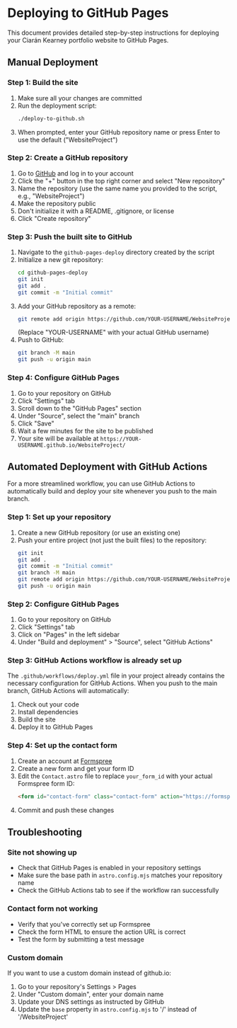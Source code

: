 # Deploying to GitHub Pages

This document provides detailed step-by-step instructions for deploying your Ciarán Kearney portfolio website to GitHub Pages.

## Manual Deployment

### Step 1: Build the site

1. Make sure all your changes are committed
2. Run the deployment script:
   ```bash
   ./deploy-to-github.sh
   ```
3. When prompted, enter your GitHub repository name or press Enter to use the default ("WebsiteProject")

### Step 2: Create a GitHub repository

1. Go to [GitHub](https://github.com) and log in to your account
2. Click the "+" button in the top right corner and select "New repository"
3. Name the repository (use the same name you provided to the script, e.g., "WebsiteProject")
4. Make the repository public
5. Don't initialize it with a README, .gitignore, or license
6. Click "Create repository"

### Step 3: Push the built site to GitHub

1. Navigate to the `github-pages-deploy` directory created by the script
2. Initialize a new git repository:
   ```bash
   cd github-pages-deploy
   git init
   git add .
   git commit -m "Initial commit"
   ```
3. Add your GitHub repository as a remote:
   ```bash
   git remote add origin https://github.com/YOUR-USERNAME/WebsiteProject.git
   ```
   (Replace "YOUR-USERNAME" with your actual GitHub username)
4. Push to GitHub:
   ```bash
   git branch -M main
   git push -u origin main
   ```

### Step 4: Configure GitHub Pages

1. Go to your repository on GitHub
2. Click "Settings" tab
3. Scroll down to the "GitHub Pages" section
4. Under "Source", select the "main" branch
5. Click "Save"
6. Wait a few minutes for the site to be published
7. Your site will be available at `https://YOUR-USERNAME.github.io/WebsiteProject/`

## Automated Deployment with GitHub Actions

For a more streamlined workflow, you can use GitHub Actions to automatically build and deploy your site whenever you push to the main branch.

### Step 1: Set up your repository

1. Create a new GitHub repository (or use an existing one)
2. Push your entire project (not just the built files) to the repository:
   ```bash
   git init
   git add .
   git commit -m "Initial commit"
   git branch -M main
   git remote add origin https://github.com/YOUR-USERNAME/WebsiteProject.git
   git push -u origin main
   ```

### Step 2: Configure GitHub Pages

1. Go to your repository on GitHub
2. Click "Settings" tab
3. Click on "Pages" in the left sidebar
4. Under "Build and deployment" > "Source", select "GitHub Actions"

### Step 3: GitHub Actions workflow is already set up

The `.github/workflows/deploy.yml` file in your project already contains the necessary configuration for GitHub Actions. When you push to the main branch, GitHub Actions will automatically:

1. Check out your code
2. Install dependencies
3. Build the site
4. Deploy it to GitHub Pages

### Step 4: Set up the contact form

1. Create an account at [Formspree](https://formspree.io/)
2. Create a new form and get your form ID
3. Edit the `Contact.astro` file to replace `your_form_id` with your actual Formspree form ID:
   ```html
   <form id="contact-form" class="contact-form" action="https://formspree.io/f/your_form_id" method="POST">
   ```
4. Commit and push these changes

## Troubleshooting

### Site not showing up

- Check that GitHub Pages is enabled in your repository settings
- Make sure the base path in `astro.config.mjs` matches your repository name
- Check the GitHub Actions tab to see if the workflow ran successfully

### Contact form not working

- Verify that you've correctly set up Formspree
- Check the form HTML to ensure the action URL is correct
- Test the form by submitting a test message

### Custom domain

If you want to use a custom domain instead of github.io:

1. Go to your repository's Settings > Pages
2. Under "Custom domain", enter your domain name
3. Update your DNS settings as instructed by GitHub
4. Update the `base` property in `astro.config.mjs` to '/' instead of '/WebsiteProject'
